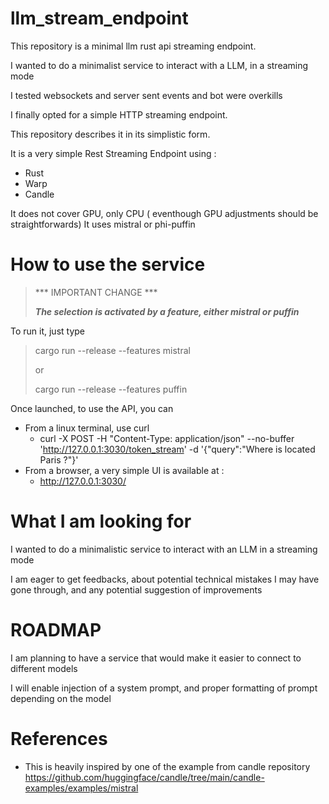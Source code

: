 # llm_stream_endpoint
This repository is a minimal llm rust api streaming endpoint.

I wanted to do a minimalist service to interact with a LLM, in a streaming mode

I tested websockets and server sent events and bot were overkills

I finally opted for a simple HTTP streaming endpoint.

This repository describes it in its simplistic form.

It is a very simple Rest Streaming Endpoint using :
* Rust
* Warp
* Candle

It does not cover GPU, only CPU ( eventhough GPU adjustments should be straightforwards)
It uses mistral or phi-puffin


# How to use the service

>*** IMPORTANT CHANGE ***
>
>***The selection is activated by a feature, either mistral or puffin***


To run it, just type
> cargo run --release --features mistral
> 
> or
> 
> cargo run --release --features puffin

Once launched, to use the API, you can
* From a linux terminal, use curl
  * curl -X POST -H "Content-Type: application/json" --no-buffer 'http://127.0.0.1:3030/token_stream' -d '{"query":"Where is located Paris ?"}'
* From a browser, a very simple UI is available at :
  * http://127.0.0.1:3030/

# What I am looking for

I wanted to do a minimalistic service to interact with an LLM in a streaming mode

I am eager to get feedbacks, about potential technical mistakes I may have gone through, and any potential suggestion of improvements


# ROADMAP
I am planning to have a service that would make it easier to connect to different models

I will enable injection of a system prompt, and proper formatting of prompt depending on the model


# References
* This is heavily inspired by one of the example from candle repository
https://github.com/huggingface/candle/tree/main/candle-examples/examples/mistral
